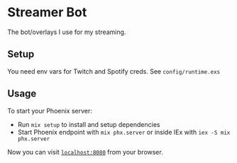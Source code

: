 # Streamer Bot

The bot/overlays I use for my streaming.

## Setup

You need env vars for Twitch and Spotify creds. See `config/runtime.exs`

## Usage

To start your Phoenix server:

  * Run `mix setup` to install and setup dependencies
  * Start Phoenix endpoint with `mix phx.server` or inside IEx with `iex -S mix phx.server`

Now you can visit [`localhost:8080`](http://localhost:8080) from your browser.
